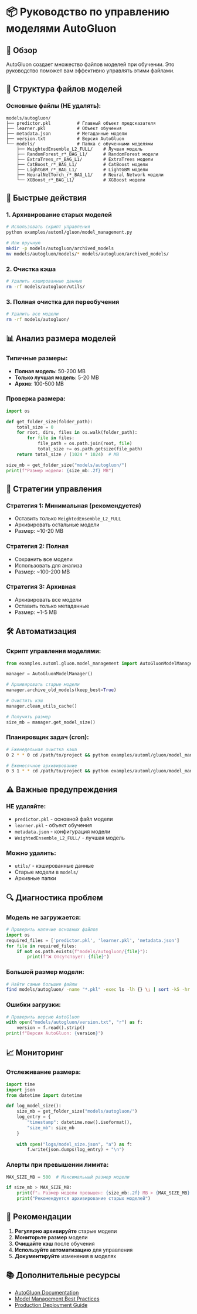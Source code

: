 # 📦 Руководство по управлению моделями AutoGluon

## 🎯 Обзор

AutoGluon создает множество файлов моделей при обучении. Это руководство поможет вам эффективно управлять этими файлами.

## 📁 Структура файлов моделей

### Основные файлы (НЕ удалять):
```
models/autogluon/
├── predictor.pkl          # Главный объект предсказателя
├── learner.pkl            # Объект обучения
├── metadata.json          # Метаданные модели
├── version.txt            # Версия AutoGluon
└── models/                # Папка с обученными моделями
    ├── WeightedEnsemble_L2_FULL/    # Лучшая модель
    ├── RandomForest_r*_BAG_L1/      # RandomForest модели
    ├── ExtraTrees_r*_BAG_L1/        # ExtraTrees модели
    ├── CatBoost_r*_BAG_L1/          # CatBoost модели
    ├── LightGBM_r*_BAG_L1/          # LightGBM модели
    ├── NeuralNetTorch_r*_BAG_L1/    # Neural Network модели
    └── XGBoost_r*_BAG_L1/           # XGBoost модели
```

## 🚀 Быстрые действия

### 1. Архивирование старых моделей
```bash
# Использовать скрипт управления
python examples/automl/gluon/model_management.py

# Или вручную
mkdir -p models/autogluon/archived_models
mv models/autogluon/models/* models/autogluon/archived_models/
```

### 2. Очистка кэша
```bash
# Удалить кэшированные данные
rm -rf models/autogluon/utils/
```

### 3. Полная очистка для переобучения
```bash
# Удалить все модели
rm -rf models/autogluon/
```

## 📊 Анализ размера моделей

### Типичные размеры:
- **Полная модель**: 50-200 MB
- **Только лучшая модель**: 5-20 MB
- **Архив**: 100-500 MB

### Проверка размера:
```python
import os

def get_folder_size(folder_path):
    total_size = 0
    for root, dirs, files in os.walk(folder_path):
        for file in files:
            file_path = os.path.join(root, file)
            total_size += os.path.getsize(file_path)
    return total_size / (1024 * 1024)  # MB

size_mb = get_folder_size("models/autogluon/")
print(f"Размер модели: {size_mb:.2f} MB")
```

## 🔄 Стратегии управления

### Стратегия 1: Минимальная (рекомендуется)
- Оставить только `WeightedEnsemble_L2_FULL`
- Архивировать остальные модели
- Размер: ~10-20 MB

### Стратегия 2: Полная
- Сохранить все модели
- Использовать для анализа
- Размер: ~100-200 MB

### Стратегия 3: Архивная
- Архивировать все модели
- Оставить только метаданные
- Размер: ~1-5 MB

## 🛠️ Автоматизация

### Скрипт управления моделями:
```python
from examples.automl.gluon.model_management import AutoGluonModelManager

manager = AutoGluonModelManager()

# Архивировать старые модели
manager.archive_old_models(keep_best=True)

# Очистить кэш
manager.clean_utils_cache()

# Получить размер
size_mb = manager.get_model_size()
```

### Планировщик задач (cron):
```bash
# Еженедельная очистка кэша
0 2 * * 0 cd /path/to/project && python examples/automl/gluon/model_management.py

# Ежемесячное архивирование
0 3 1 * * cd /path/to/project && python examples/automl/gluon/model_management.py
```

## ⚠️ Важные предупреждения

### НЕ удаляйте:
- `predictor.pkl` - основной файл модели
- `learner.pkl` - объект обучения
- `metadata.json` - конфигурация модели
- `WeightedEnsemble_L2_FULL/` - лучшая модель

### Можно удалить:
- `utils/` - кэшированные данные
- Старые модели в `models/`
- Архивные папки

## 🔍 Диагностика проблем

### Модель не загружается:
```python
# Проверить наличие основных файлов
import os
required_files = ['predictor.pkl', 'learner.pkl', 'metadata.json']
for file in required_files:
    if not os.path.exists(f"models/autogluon/{file}"):
        print(f"❌ Отсутствует: {file}")
```

### Большой размер модели:
```bash
# Найти самые большие файлы
find models/autogluon/ -name "*.pkl" -exec ls -lh {} \; | sort -k5 -hr | head -10
```

### Ошибки загрузки:
```python
# Проверить версию AutoGluon
with open("models/autogluon/version.txt", "r") as f:
    version = f.read().strip()
print(f"Версия AutoGluon: {version}")
```

## 📈 Мониторинг

### Отслеживание размера:
```python
import time
import json
from datetime import datetime

def log_model_size():
    size_mb = get_folder_size("models/autogluon/")
    log_entry = {
        "timestamp": datetime.now().isoformat(),
        "size_mb": size_mb
    }
    
    with open("logs/model_size.json", "a") as f:
        f.write(json.dumps(log_entry) + "\n")
```

### Алерты при превышении лимита:
```python
MAX_SIZE_MB = 500  # Максимальный размер модели

if size_mb > MAX_SIZE_MB:
    print(f"⚠️ Размер модели превышен: {size_mb:.2f} MB > {MAX_SIZE_MB} MB")
    print("Рекомендуется архивирование старых моделей")
```

## 🎯 Рекомендации

1. **Регулярно архивируйте** старые модели
2. **Мониторьте размер** модели
3. **Очищайте кэш** после обучения
4. **Используйте автоматизацию** для управления
5. **Документируйте** изменения в моделях

## 📚 Дополнительные ресурсы

- [AutoGluon Documentation](https://auto.gluon.ai/)
- [Model Management Best Practices](https://docs.auto.gluon.ai/stable/tutorials/tabular/tabular-prediction.html)
- [Production Deployment Guide](https://docs.auto.gluon.ai/stable/tutorials/tabular/tabular-prediction.html#saving-and-loading-models)
